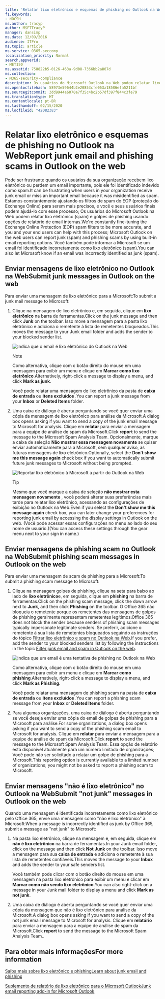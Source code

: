 ```yaml
---
title: 'Relatar lixo eletrônico e esquemas de phishing no Outlook na Web '
f1.keywords:
- NOCSH
ms.author: tracyp
author: MSFTTracyP
manager: dansimp
ms.date: 12/09/2016
audience: ITPro
ms.topic: article
ms.service: O365-seccomp
localization_priority: Normal
search.appverid:
- MET150
ms.assetid: 758822b5-0126-463a-9d08-7366bb2a807d
ms.collection:
- M365-security-compliance
description: Os usuários do Microsoft Outlook na Web podem relatar lixo eletrônico (spam) e golpes de phishing usando opções de relatório de email internas. Você também pode informar a Microsoft se um email foi identificado incorretamente como lixo eletrônico (spam).
ms.openlocfilehash: 58973e59644b2e20853cfe053a18586efa5211bf
ms.sourcegitcommit: 3dd9944a6070a7f35c4bc2b57df397f844c3fe79
ms.translationtype: MT
ms.contentlocale: pt-BR
ms.lasthandoff: 02/15/2020
ms.locfileid: "42082383"
---
```

# <a name="report-junk-email-and-phishing-scams-in-outlook-on-the-web"></a><span data-ttu-id="c9feb-104">Relatar lixo eletrônico e esquemas de phishing no Outlook na Web</span><span class="sxs-lookup"><span data-stu-id="c9feb-104">Report junk email and phishing scams in Outlook on the web</span></span>

<span data-ttu-id="c9feb-105">Pode ser frustrante quando os usuários da sua organização recebem lixo eletrônico ou perdem um email importante, pois ele foi identificado indevido como spam.</span><span class="sxs-lookup"><span data-stu-id="c9feb-105">It can be frustrating when users in your organization receive junk email or miss an important email because it was misidentified as spam.</span></span> <span data-ttu-id="c9feb-106">Estamos constantemente ajustando os filtros de spam do EOP (proteção do Exchange Online) para serem mais precisos, e você e seus usuários finais podem ajudá-lo com esse processo; Os usuários do Microsoft Outlook na Web podem relatar lixo eletrônico (spam) e golpes de phishing usando opções de relatório de email internas.</span><span class="sxs-lookup"><span data-stu-id="c9feb-106">We're constantly fine-tuning the Exchange Online Protection (EOP) spam filters to be more accurate, and you and your end users can help with this process; Microsoft Outlook on the web users can report junk (spam) and phishing scams by using built-in email reporting options.</span></span> <span data-ttu-id="c9feb-107">Você também pode informar a Microsoft se um email foi identificado incorretamente como lixo eletrônico (spam).</span><span class="sxs-lookup"><span data-stu-id="c9feb-107">You can also let Microsoft know if an email was incorrectly identified as junk (spam).</span></span>

## <a name="submit-junk-messages-in-outlook-on-the-web"></a><span data-ttu-id="c9feb-108">Enviar mensagens de lixo eletrônico no Outlook na Web</span><span class="sxs-lookup"><span data-stu-id="c9feb-108">Submit junk messages in Outlook on the web</span></span>

<span data-ttu-id="c9feb-109">Para enviar uma mensagem de lixo eletrônico para a Microsoft:</span><span class="sxs-lookup"><span data-stu-id="c9feb-109">To submit a junk mail message to Microsoft:</span></span>

1. <span data-ttu-id="c9feb-110">Clique na mensagem de lixo eletrônico e, em seguida, clique em **lixo eletrônico** na barra de ferramentas.</span><span class="sxs-lookup"><span data-stu-id="c9feb-110">Click on the junk message and then click **Junk** on the toolbar.</span></span> <span data-ttu-id="c9feb-111">Isso move a mensagem para a pasta lixo eletrônico e adiciona o remetente à lista de remetentes bloqueados.</span><span class="sxs-lookup"><span data-stu-id="c9feb-111">This moves the message to your Junk email folder and adds the sender to your blocked sender list.</span></span>

   ![Indica que o email é lixo eletrônico do Outlook na Web](../../media/a10ae792-aab6-4374-a041-6c3f732eb2e3.png)

   > [!NOTE]
   > <span data-ttu-id="c9feb-113">Como alternativa, clique com o botão direito do mouse em uma mensagem para exibir um menu e clique em **Marcar como lixo eletrônico**.</span><span class="sxs-lookup"><span data-stu-id="c9feb-113">Alternatively, right-click a message to display a menu, and click **Mark as junk**.</span></span>

   <span data-ttu-id="c9feb-114">Você pode relatar uma mensagem de lixo eletrônico da pasta de **caixa de entrada** ou **itens excluídos** .</span><span class="sxs-lookup"><span data-stu-id="c9feb-114">You can report a junk message from your **Inbox** or **Deleted Items** folder.</span></span>

2. <span data-ttu-id="c9feb-115">Uma caixa de diálogo é aberta perguntando se você quer enviar uma cópia da mensagem de lixo eletrônico para análise da Microsoft.</span><span class="sxs-lookup"><span data-stu-id="c9feb-115">A dialog box opens asking if you want to send a copy of the junk email message to Microsoft for analysis.</span></span> <span data-ttu-id="c9feb-116">Clique em **relatar** para enviar a mensagem para a equipe de análise de spam da Microsoft.</span><span class="sxs-lookup"><span data-stu-id="c9feb-116">Click **report** to send the message to the Microsoft Spam Analysis Team.</span></span> <span data-ttu-id="c9feb-117">Opcionalmente, marque a caixa de seleção **Não mostrar essa mensagem novamente** se quiser enviar automaticamente para a Microsoft, sem qualquer aviso, as futuras mensagens de lixo eletrônico.</span><span class="sxs-lookup"><span data-stu-id="c9feb-117">Optionally, select the **Don't show me this message again** check box if you want to automatically submit future junk messages to Microsoft without being prompted.</span></span>

   ![Reportar lixo eletrônico à Microsoft a partir do Outlook na Web](../../media/e8d3a9f9-6eb6-4309-ba6d-643dffdb6a33.png)

   > [!TIP]
   > <span data-ttu-id="c9feb-119">Mesmo que você marque a caixa de seleção **não mostrar esta mensagem novamente** , você poderá alterar suas preferências mais tarde para relatar lixo eletrônico, acessando as configurações de exibição no Outlook na Web.</span><span class="sxs-lookup"><span data-stu-id="c9feb-119">Even if you select the **Don't show me this message again** check box, you can later change your preferences for reporting junk email by accessing the display settings in Outlook on the web.</span></span> <span data-ttu-id="c9feb-120">(Você pode acessar essas configurações no menu ao lado do seu nome de usuário.)</span><span class="sxs-lookup"><span data-stu-id="c9feb-120">(You can access these settings through the gear menu next to your sign in name.)</span></span>

## <a name="submit-phishing-scam-messages-in-outlook-on-the-web"></a><span data-ttu-id="c9feb-121">Enviar mensagens de phishing scam no Outlook na Web</span><span class="sxs-lookup"><span data-stu-id="c9feb-121">Submit phishing scam messages in Outlook on the web</span></span>

<span data-ttu-id="c9feb-122">Para enviar uma mensagem de scam de phishing para a Microsoft:</span><span class="sxs-lookup"><span data-stu-id="c9feb-122">To submit a phishing scam message to Microsoft:</span></span>

1. <span data-ttu-id="c9feb-123">Clique na mensagem golpes de phishing, clique na seta para baixo ao lado de **lixo eletrônico**e, em seguida, clique em **phishing** na barra de ferramentas.</span><span class="sxs-lookup"><span data-stu-id="c9feb-123">Click on the phishing scam message, click the down arrow next to **Junk**, and then click **Phishing** on the toolbar.</span></span> <span data-ttu-id="c9feb-124">O Office 365 não bloqueia o remetente porque os remetentes das mensagens de golpes de phishing geralmente representam remetentes legítimos.</span><span class="sxs-lookup"><span data-stu-id="c9feb-124">Office 365 does not block the sender because senders of phishing scam messages typically impersonate legitimate senders.</span></span> <span data-ttu-id="c9feb-125">Se preferir, adicione o remetente à sua lista de remetentes bloqueados seguindo as instruções do tópico [Filtrar lixo eletrônico e spam no Outlook na Web](https://support.office.com/article/db786e79-54e2-40cc-904f-d89d57b7f41d).</span><span class="sxs-lookup"><span data-stu-id="c9feb-125">If you prefer, add the sender to your blocked senders list by following the instructions in the topic [Filter junk email and spam in Outlook on the web](https://support.office.com/article/db786e79-54e2-40cc-904f-d89d57b7f41d).</span></span>

   ![Indica que um email é uma tentativa de phishing no Outlook na Web](../../media/959bb577-341c-41ee-a159-e46600b2cf8a.png)

   <span data-ttu-id="c9feb-127">Como alternativa, clique com o botão direito do mouse em uma mensagem para exibir um menu e clique em **Marcar como phishing**.</span><span class="sxs-lookup"><span data-stu-id="c9feb-127">Alternatively, right-click a message to display a menu, and click **Mark as Phishing**.</span></span>

   <span data-ttu-id="c9feb-128">Você pode relatar uma mensagem de phishing scam na pasta de **caixa de entrada** ou **itens excluídos** .</span><span class="sxs-lookup"><span data-stu-id="c9feb-128">You can report a phishing scam message from your **Inbox** or **Deleted Items** folder.</span></span>

2. <span data-ttu-id="c9feb-129">Para algumas organizações, uma caixa de diálogo é aberta perguntando se você deseja enviar uma cópia do email de golpes de phishing para a Microsoft para análise.</span><span class="sxs-lookup"><span data-stu-id="c9feb-129">For some organizations, a dialog box opens asking if you want to send a copy of the phishing scam email to Microsoft for analysis.</span></span> <span data-ttu-id="c9feb-130">Clique em **relatar** para enviar a mensagem para a equipe de análise de spam da Microsoft.</span><span class="sxs-lookup"><span data-stu-id="c9feb-130">Click **report** to send the message to the Microsoft Spam Analysis Team.</span></span> <span data-ttu-id="c9feb-131">Essa opção de relatório está disponível atualmente para um número limitado de organizações; Você pode não ser solicitado a relatar um golpe de phishing para a Microsoft.</span><span class="sxs-lookup"><span data-stu-id="c9feb-131">This reporting option is currently available to a limited number of organizations; you might not be asked to report a phishing scam to Microsoft.</span></span>

## <a name="submit-not-junk-messages-in-outlook-on-the-web"></a><span data-ttu-id="c9feb-132">Enviar mensagens "não é lixo eletrônico" no Outlook na Web</span><span class="sxs-lookup"><span data-stu-id="c9feb-132">Submit "not junk" messages in Outlook on the web</span></span>

<span data-ttu-id="c9feb-133">Quando uma mensagem é identificada incorretamente como lixo eletrônico pelo Office 365, envie uma mensagem como "não é lixo eletrônico" à Microsoft:</span><span class="sxs-lookup"><span data-stu-id="c9feb-133">When a message is incorrectly identified as junk by Office 365, submit a message as "not junk" to Microsoft:</span></span>

1. <span data-ttu-id="c9feb-134">Na pasta lixo eletrônico, clique na mensagem e, em seguida, clique em **não é lixo eletrônico** na barra de ferramentas.</span><span class="sxs-lookup"><span data-stu-id="c9feb-134">In your Junk email folder, click on the message and then click **Not Junk** on the toolbar.</span></span> <span data-ttu-id="c9feb-135">Isso move a mensagem para sua **caixa de entrada** e adiciona o remetente à sua lista de remetentes confiáveis.</span><span class="sxs-lookup"><span data-stu-id="c9feb-135">This moves the message to your **Inbox** and adds the sender to your safe senders list.</span></span>

   <span data-ttu-id="c9feb-136">Você também pode clicar com o botão direito do mouse em uma mensagem na pasta lixo eletrônico para exibir um menu e clicar em **Marcar como não sendo lixo eletrônico**.</span><span class="sxs-lookup"><span data-stu-id="c9feb-136">You can also right-click on a message in your Junk mail folder to display a menu and click **Mark as not junk**.</span></span>

2. <span data-ttu-id="c9feb-137">Uma caixa de diálogo é aberta perguntando se você quer enviar uma cópia da mensagem que não é lixo eletrônico para análise da Microsoft.</span><span class="sxs-lookup"><span data-stu-id="c9feb-137">A dialog box opens asking if you want to send a copy of the not junk email message to Microsoft for analysis.</span></span> <span data-ttu-id="c9feb-138">Clique em **relatório** para enviar a mensagem para a equipe de análise de spam da Microsoft.</span><span class="sxs-lookup"><span data-stu-id="c9feb-138">Click **report** to send the message to the Microsoft Spam Analysis Team..</span></span>

## <a name="for-more-information"></a><span data-ttu-id="c9feb-139">Para obter mais informações</span><span class="sxs-lookup"><span data-stu-id="c9feb-139">For more information</span></span>

[<span data-ttu-id="c9feb-140">Saiba mais sobre lixo eletrônico e phishing</span><span class="sxs-lookup"><span data-stu-id="c9feb-140">Learn about junk email and phishing</span></span>](https://support.microsoft.com/article/86c1d76f-4d5a-4967-9647-35665dc17c31)

[<span data-ttu-id="c9feb-141">Suplemento de relatório de lixo eletrônico para o Microsoft Outlook</span><span class="sxs-lookup"><span data-stu-id="c9feb-141">Junk email reporting add-in for Microsoft Outlook</span></span>](https://docs.microsoft.com/office365/securitycompliance/junk-email-reporting-add-in-for-microsoft-outlook)
